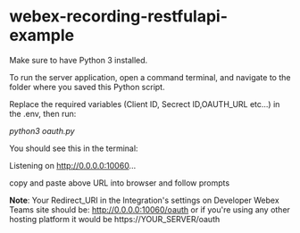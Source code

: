 # webex-recording-restfulapi-example

Make sure to have Python 3 installed.

To run the server application, open a command terminal, and navigate to the folder where you saved this Python script. 

Replace the required variables (Client ID, Secrect ID,OAUTH_URL etc...) in the .env, then run:

*python3 oauth.py*

You should see this in the terminal:

Listening on http://0.0.0.0:10060...

copy and paste above URL into browser and follow prompts

**Note**: Your Redirect_URI in the Integration's settings on Developer Webex Teams site should be: http://0.0.0.0:10060/oauth or if you're using any other hosting platform it would be https://YOUR_SERVER/oauth
